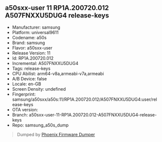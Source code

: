 ## a50sxx-user 11 RP1A.200720.012 A507FNXXU5DUG4 release-keys
- Manufacturer: samsung
- Platform: universal9611
- Codename: a50s
- Brand: samsung
- Flavor: a50sxx-user
- Release Version: 11
- Id: RP1A.200720.012
- Incremental: A507FNXXU5DUG4
- Tags: release-keys
- CPU Abilist: arm64-v8a,armeabi-v7a,armeabi
- A/B Device: false
- Locale: en-GB
- Screen Density: undefined
- Fingerprint: samsung/a50sxx/a50s:11/RP1A.200720.012/A507FNXXU5DUG4:user/release-keys
- OTA version: 
- Branch: a50sxx-user-11-RP1A.200720.012-A507FNXXU5DUG4-release-keys
- Repo: samsung_a50s_dump


>Dumped by [Phoenix Firmware Dumper](https://github.com/DroidDumps/phoenix_firmware_dumper)
